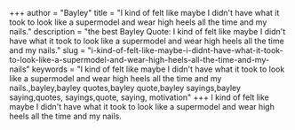 +++
author = "Bayley"
title = "I kind of felt like maybe I didn't have what it took to look like a supermodel and wear high heels all the time and my nails."
description = "the best Bayley Quote: I kind of felt like maybe I didn't have what it took to look like a supermodel and wear high heels all the time and my nails."
slug = "i-kind-of-felt-like-maybe-i-didnt-have-what-it-took-to-look-like-a-supermodel-and-wear-high-heels-all-the-time-and-my-nails"
keywords = "I kind of felt like maybe I didn't have what it took to look like a supermodel and wear high heels all the time and my nails.,bayley,bayley quotes,bayley quote,bayley sayings,bayley saying,quotes, sayings,quote, saying, motivation"
+++
I kind of felt like maybe I didn't have what it took to look like a supermodel and wear high heels all the time and my nails.
